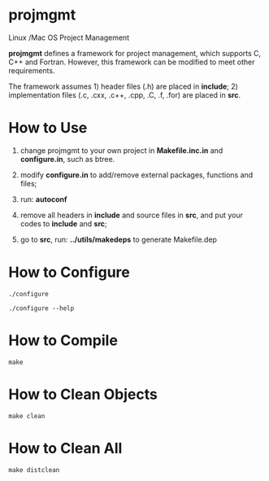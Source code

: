 # projmgmt
Linux /Mac OS Project Management

**projmgmt** defines a framework for project management, which supports C, C++ and Fortran. However, this framework
can be modified to meet other requirements.

The framework assumes 1) header files (.h) are placed in **include**; 2) implementation files (.c, .cxx, .c++, .cpp, .C, .f,
.for) are placed in **src**.

# How to Use

1) change projmgmt to your own project in **Makefile.inc.in** and **configure.in**, such as btree.

2) modify **configure.in** to add/remove external packages, functions and files;

3) run: **autoconf**

4) remove all headers in **include** and source files in **src**, and put your codes to **include** and
**src**;

5) go to **src**, run: **../utils/makedeps** to generate Makefile.dep

# How to Configure
```
./configure

./configure --help
```

# How to Compile
```
make
```

# How to Clean Objects
```
make clean
```

# How to Clean All
```
make distclean
```
